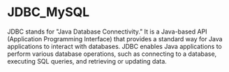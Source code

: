 # JDBC_MySQL
JDBC stands for "Java Database Connectivity." It is a Java-based API (Application Programming Interface) that provides a standard way for Java applications to interact with databases. JDBC enables Java applications to perform various database operations, such as connecting to a database, executing SQL queries, and retrieving or updating data.
